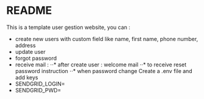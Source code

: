 # README
This is a template user gestion website, you can :
  * create new users with custom field like name, first name, phone number, address
  * update user
  * forgot password
  * receive mail :
⋅⋅* after create user : welcome mail
⋅⋅* to receive reset password instruction
⋅⋅* when password change
Create a .env file and add keys
* SENDGRID_LOGIN=
* SENDGRID_PWD=
